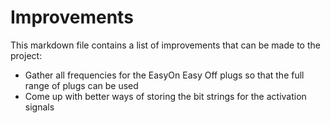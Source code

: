 # Improvements

This markdown file contains a list of improvements that can be made to the project:

- Gather all frequencies for the EasyOn Easy Off plugs so that the full range of plugs can be used
- Come up with better ways of storing the bit strings for the activation signals